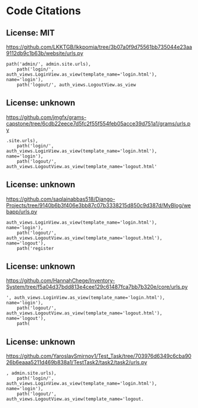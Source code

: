 # Code Citations

## License: MIT
https://github.com/LKKTGB/lkkpomia/tree/3b07a0f9d75561bb735044e23aa9112db9c1b63b/website/urls.py

```
path('admin/', admin.site.urls),
    path('login/', auth_views.LoginView.as_view(template_name='login.html'), name='login'),
    path('logout/', auth_views.LogoutView.as_view
```


## License: unknown
https://github.com/jmgfx/grams-capstone/tree/6cdb22eece7d5fc2f55f554feb05acce39d751a1/grams/urls.py

```
.site.urls),
    path('login/', auth_views.LoginView.as_view(template_name='login.html'), name='login'),
    path('logout/', auth_views.LogoutView.as_view(template_name='logout.html'
```


## License: unknown
https://github.com/saqlainabbas518/Django-Projects/tree/9140b6b3f406e3bb87c07b3338215d850c9d387d/MyBlog/webapp/urls.py

```
auth_views.LoginView.as_view(template_name='login.html'), name='login'),
    path('logout/', auth_views.LogoutView.as_view(template_name='logout.html'), name='logout'),
    path('register
```


## License: unknown
https://github.com/HannahChege/Inventory-System/tree/f5a04d37bdd813e4cee129c61487fca7bb7b320e/core/urls.py

```
', auth_views.LoginView.as_view(template_name='login.html'), name='login'),
    path('logout/', auth_views.LogoutView.as_view(template_name='logout.html'), name='logout'),
    path(
```


## License: unknown
https://github.com/YaroslavSmirnov1/Test_Task/tree/703976d6349c6cba9026b6eaaa5211d469b838a1/TestTask2/task2/task2/urls.py

```
, admin.site.urls),
    path('login/', auth_views.LoginView.as_view(template_name='login.html'), name='login'),
    path('logout/', auth_views.LogoutView.as_view(template_name='logout.
```

